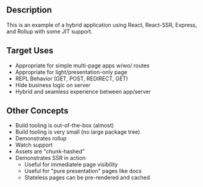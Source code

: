 ## Description
This is an example of a hybrid application using React, React-SSR, Express, and Rollup with some
JIT support.
## Target Uses
- Appropriate for simple multi-page apps w/wo/ routes
- Appropriate for light/presentation-only page
- REPL Behavior (GET, POST, REDIRECT, GET)
- Hide business logic on server
- Hybrid and seamless experience between app/server
## Other Concepts
- Build tooling is out-of-the-box (almost)
- Build tooling is very small (no large package tree)
- Demonstrates rollup 
- Watch support
- Assets are "chunk-hashed"
- Demonstrates SSR in action
  - Useful for immediatele page visibility
  - Useful for "pure presentation" pages like docs
  - Stateless pages can be pre-rendered and cached
